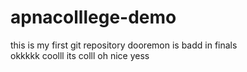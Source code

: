 # apnacolllege-demo
this is my first git repository
dooremon is badd in finals
<br>
okkkkk
coolll its colll oh nice yess

